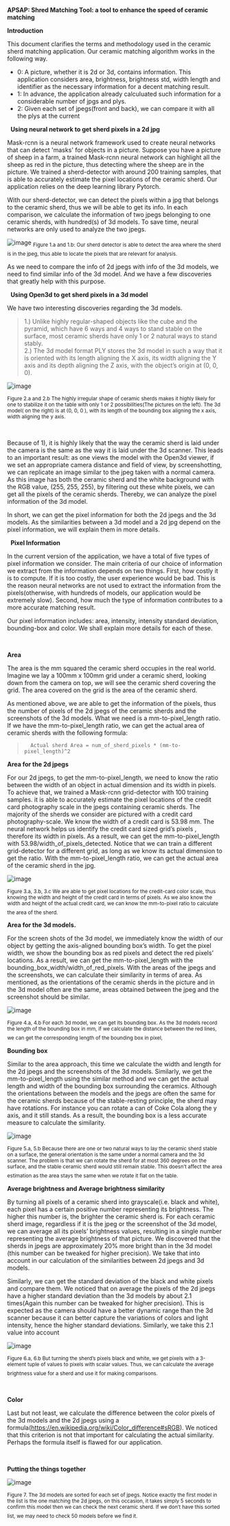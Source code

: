 ﻿
**APSAP: Shred Matching Tool: a tool to enhance the speed of ceramic matching**

**Introduction**

This document clarifies the terms and methodology used in the ceramic sherd matching application. Our ceramic matching algorithm works in the following way. 

- 0: A picture, whether it is 2d or 3d, contains information. This application considers area, brightness, brightness std, width length and identifier as the necessary information for a decent matching result.
- 1: In advance, the application already calculuated such information for a considerable number of jpgs and plys. 
- 2: Given each set of jpegs(front and back), we can compare it with all the plys at the current  
 

&nbsp;
**Using neural network to get sherd pixels in a 2d jpg**

Mask-rcnn is a neural network framework used to create neural networks that can detect 'masks' for objects in a picture. Suppose you have a picture of sheep in a farm, a trained Mask-rcnn neural network can highlight all the sheep as red in the picture, thus detecting where the sheep are in the picture. We trained a sherd-detector with around 200 training samples, that is able to accurately estimate the pixel locations of the ceramic sherd. Our application relies on the deep learning library Pytorch. 


With our sherd-detector, we can detect the pixels within a jpg that belongs to the ceramic sherd, thus we will be able to get its info. In each comparison, we calculate the information of two jpegs belonging to one ceramic sherds, with hundred(s) of 3d models. To save time, neural networks are only used to analyze the two jpegs.

![image](https://user-images.githubusercontent.com/90679381/209050517-59ecbcc2-77bf-4864-9028-55fbddff2c68.png)
<sub>
Figure 1.a and 1.b:
Our sherd detector is able to detect the area where the sherd is in the jpeg, thus able to locate the pixels that are relevant for analysis.
</sub>
&nbsp;

As we need to compare the info of 2d jpegs with info of the 3d models, we need to find similar info of the 3d model. And we have a few discoveries that greatly help with this purpose.

&nbsp;
**Using Open3d to get sherd pixels in a 3d model**

We have two interesting discoveries regarding the 3d models.

>1.) Unlike highly regular-shaped objects like the cube and the pyramid, which have 6 ways and 4 ways to stand stable on the surface, most ceramic sherds have only 1 or 2 natural ways to stand stably.\
>2.) The 3d model format PLY stores the 3d model in such a way that it is oriented with its length aligning the X axis, its width aligning the Y axis and its depth aligning the Z axis, with the object’s origin at (0, 0, 0).
>
![image](https://user-images.githubusercontent.com/90679381/209051093-15ec6dfa-33f9-4ab0-b6e7-f6a2139e52d5.png)

<sub>
Figure 2.a and 2.b
The highly irregular shape of ceramic sherds makes it highly likely for one to stabilize it on the table with only 1 or 2 possibilities(The pictures on the left). The 3d model( on the right) is at (0, 0, 0 ), with its length of the bounding box aligning the x axis, width aligning the y axis. 
</sub>

&nbsp;

Because of 1), it is highly likely that the way the ceramic sherd is laid under the camera is the same as the way it is laid under the 3d scanner. This leads to an important result: as one views the model with the Open3d viewer, if we set an appropriate camera distance and field of view, by screenshotting, we can replicate an image similar to the jpeg taken with a normal camera. As this image has both the ceramic sherd and the white background with the RGB value, (255, 255, 255), by filtering out these white pixels, we can get all the pixels of the ceramic sherds. Thereby, we can analyze the pixel information of the 3d model.

In short, we can get the pixel information for both the 2d jpegs and the 3d models. As the similarities between a 3d model and a 2d jpg depend on the pixel information, we will explain them in more details.

&nbsp;
**Pixel Information**

In the current version of the application, we have a total of five types of pixel information we consider. The main criteria of our choice of information we extract from the information depends on two things. First, how costly it is to compute. If it is too costly, the user experience would be bad. This is the reason neural networks are not used to extract the information from the pixels(otherwise, with hundreds of models, our application would be extremely slow). Second, how much the type of information contributes to a more accurate matching result. 

Our pixel information includes: area, intensity, intensity standard deviation, bounding-box and color. We shall explain more details for each of these.

&nbsp;

**Area**

The area is the mm squared the ceramic sherd occupies in the real world. Imagine we lay a 100mm x 100mm grid under a ceramic sherd, looking down from the camera on top, we will see the ceramic sherd covering the grid. The area covered on the grid is the area of the ceramic sherd. 

As mentioned above, we are able to get the information of the pixels, thus the number of pixels of the 2d jpegs of the ceramic sherds and the screenshots of the 3d models. What we need is a mm-to-pixel_length ratio. If we have the mm-to-pixel_length ratio, we can get the actual area of ceramic sherds with the following formula:

>		Actual sherd Area = num_of_sherd_pixels * (mm-to-pixel_length)^2


**Area for the 2d jpegs**

For our 2d jpegs, to get the mm-to-pixel_length, we need to know the ratio between the width of an object in actual dimension and its width in pixels. To achieve that, we trained a Mask-rcnn grid-detector with 100 training samples. it is able to accurately estimate the pixel locations of the credit card photography scale in the jpegs containing ceramic sherds. The majority of the sherds we consider are pictured with a credit card photography-scale. We know the width of a credit card is 53.98 mm. The neural network helps us identify the credit card sized grid’s pixels  , therefore its width in pixels. As a result, we can get the mm-to-pixel_length with 53.98/width_of_pixels_detected.
Notice that we can train a different grid-detector for a different grid, as long as we know its actual dimension to get the ratio. With the mm-to-pixel_length ratio, we can get the actual area of the ceramic sherd in the jpg.

![image](https://user-images.githubusercontent.com/90679381/209051331-d72b7da1-655f-4aab-afee-26de931a4eef.png)

<sub>  
Figure 3.a, 3.b, 3.c
We are able to get pixel locations for the credit-card color scale, thus knowing the width and height of the credit card in terms of pixels. As we also know the width and height of the actual credit card, we can know the mm-to-pixel ratio to calculate the area of the sherd.
</sub>
&nbsp;


**Area for the 3d models.**

For the screen shots of the 3d model, we immediately know the width of our object by getting the axis-aligned bounding box’s width. To get the pixel width, we show the bounding box as red pixels and detect the red pixels’ locations. As a result, we can get the mm-to-pixel_length with the bounding_box_width/width_of_red_pixels.
With the areas of the jpegs and the screenshots, we can calculate their similarity in terms of area. As mentioned, as the orientations of the ceramic sherds in the picture and in the 3d model often are the same, areas obtained between the jpeg and the screenshot should be similar. 

![image](https://user-images.githubusercontent.com/90679381/209051529-f8658d99-d52a-405e-a9b1-f06c5eac50d9.png)

<sub>
Figure 4.a, 4.b
For each 3d model, we can get its bounding box. As the 3d models record the length of the bounding box in mm, if we calculate the distance between the red lines, we can get the corresponding length of the bounding box in pixel, 
</sub>
&nbsp;


**Bounding box**

Similar to the area approach, this time we calculate the width and length for the 2d jpegs and the screenshots of the 3d models. Similarly, we get the mm-to-pixel_length using the similar method and we can get the actual length and width of the bounding box surrounding the ceramics. Although the orientations between the models and the jpegs are often the same for the ceramic sherds because of the stable-resting principle, the sherd may have rotations. For instance you can rotate a can of Coke Cola along the y axis, and it still stands. As a result, the bounding box is a less accurate measure to calculate the similarity.


![image](https://user-images.githubusercontent.com/90679381/209051673-5d74135c-bec6-4a2f-8a79-3528f2b5b0be.png)


<sub>
Figure 5.a, 5.b
Because there are one or two natural ways to lay the ceramic sherd stable on a surface, the general orientation is the same under a normal camera and the 3d scanner. The problem is that we can rotate the sherd for at most 360 degrees on the surface, and the stable ceramic sherd would still remain stable. This doesn’t affect the area estimation as the area stays the same when we rotate it flat on the table.
</sub>
&nbsp;


**Average brightness and Average brightness similarity**

By turning all pixels of a ceramic sherd into grayscale(i.e. black and white), each pixel has a certain positive number representing its brightness. The higher this number is, the brighter the ceramic sherd is. For each ceramic sherd image, regardless if it is the jpeg or the screenshot of the 3d model, we can average all its pixels’ brightness values, resulting in a single number representing the average brightness of that picture. We discovered that the sherds in jpegs are approximately 20% more bright than in the 3d model (this number can be tweaked for higher precision). We take that into account in our calculation of the similarities between 2d jpegs and 3d models.

Similarly, we can get the standard deviation of the black and white pixels and compare them. We noticed that on average the pixels of the 2d jpegs have a higher standard deviation than the 3d models by about 2.1 times(Again this number can be tweaked for higher precision). This is expected as the camera should have a better dynamic range than the 3d scanner because it can better capture the variations of colors and light intensity, hence the higher standard deviations. Similarly, we take this 2.1 value into account 

![image](https://user-images.githubusercontent.com/90679381/209051814-9daa624a-eac1-4e21-a703-39840b5792e9.png)

<sub>
Figure 6.a, 6.b
But turning the sherd’s pixels black and white, we get pixels with a 3-element tuple of values to pixels with scalar values. Thus, we can calculate the average brightness value for a sherd and use it for making comparisons.
</sub>
&nbsp;

&nbsp;

**Color**

Last but not least, we calculate the difference between the color pixels of the 3d models and the 2d jpegs using a formula(https://en.wikipedia.org/wiki/Color_difference#sRGB). We noticed that this criterion is not that important for calculating the actual similarity. Perhaps the formula itself is flawed for our application.

&nbsp;

**Putting the things together**

 
![image](https://user-images.githubusercontent.com/90679381/209052074-ea76298f-1b5e-4e29-97ed-00b7318bcb54.png)

<sub>
Figure 7.
The 3d models are sorted for each set of jpegs. Notice exactly the first model in the list is the one matching the 2d jpegs, on this occasion, it takes simply 5 seconds to confirm this model then we can check the next ceramic sherd. If we don’t have this sorted list, we may need to check 50 models before we find it.
</sub>
&nbsp;
 
